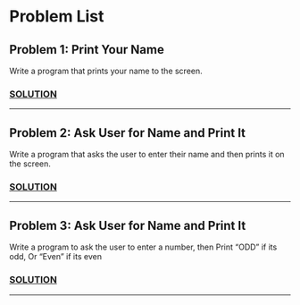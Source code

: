 # Problem List

## Problem 1: Print Your Name

Write a program that prints your name to the screen.

### [SOLUTION](./Problem__1__Solution.png)


---

## Problem 2: Ask User for Name and Print It

Write a program that asks the user to enter their name and then prints it on the screen.

### [SOLUTION](./Problem__2__Solution.png)


---

## Problem 3: Ask User for Name and Print It

Write a program to ask the user to enter a number, then Print “ODD” if its odd, Or “Even” if its even

### [SOLUTION](./Problem__3__Solution.png)


---
